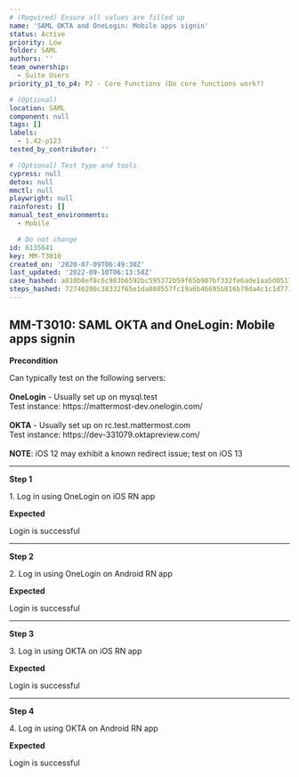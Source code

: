 ```yaml
---
# (Required) Ensure all values are filled up
name: 'SAML OKTA and OneLogin: Mobile apps signin'
status: Active
priority: Low
folder: SAML
authors: ''
team_ownership:
  - Suite Users
priority_p1_to_p4: P2 - Core Functions (Do core functions work?)

# (Optional)
location: SAML
component: null
tags: []
labels:
  - 1.42-p123
tested_by_contributor: ''

# (Optional) Test type and tools
cypress: null
detox: null
mmctl: null
playwright: null
rainforest: []
manual_test_environments:
  - Mobile

  # Do not change
id: 6135641
key: MM-T3010
created_on: '2020-07-09T06:49:30Z'
last_updated: '2022-09-10T06:13:58Z'
case_hashed: a810b8ef8c6c983b6592bc595372b59f65b907bf332fe6ade1aa5d05176f14517bd704b5a4a078ffa612b3e48727efb7
steps_hashed: 72740200c38332f65e1da080557fc19a6b46695b816b79da4c1c1d771ec2840e6c28720842a1da92a7aae2f9e2674298
---
```


<!-- (Auto-generated) Based on frontmatter's "key" and "name" -->

## MM-T3010: SAML OKTA and OneLogin: Mobile apps signin

**Precondition**

Can typically test on the following servers:\
\
**OneLogin** - Usually set up on mysql.test\
Test instance: https\://mattermost-dev.onelogin.com/\
\
**OKTA** - Usually set up on rc.test.mattermost.com\
Test instance: https\://dev-331079.oktapreview\.com/\
\
**NOTE**: iOS 12 may exhibit a known redirect issue; test on iOS 13

---

**Step 1**

1\. Log in using OneLogin on iOS RN app

**Expected**

Login is successful

---

**Step 2**

2\. Log in using OneLogin on Android RN app

**Expected**

Login is successful

---

**Step 3**

3\. Log in using OKTA on iOS RN app

**Expected**

Login is successful

---

**Step 4**

4\. Log in using OKTA on Android RN app

**Expected**

Login is successful
